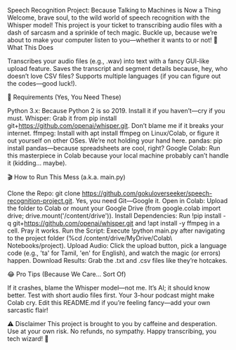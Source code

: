 Speech Recognition Project: Because Talking to Machines is Now a Thing
Welcome, brave soul, to the wild world of speech recognition with the Whisper model! This project is your ticket to transcribing audio files with a dash of sarcasm and a sprinkle of tech magic. Buckle up, because we’re about to make your computer listen to you—whether it wants to or not!
🎉 What This Does

Transcribes your audio files (e.g., .wav) into text with a fancy GUI-like upload feature.
Saves the transcript and segment details because, hey, who doesn’t love CSV files?
Supports multiple languages (if you can figure out the codes—good luck!).

🚨 Requirements (Yes, You Need These)

Python 3.x: Because Python 2 is so 2019. Install it if you haven’t—cry if you must.
Whisper: Grab it from pip install git+https://github.com/openai/whisper.git. Don’t blame me if it breaks your internet.
ffmpeg: Install with apt install ffmpeg on Linux/Colab, or figure it out yourself on other OSes. We’re not holding your hand here.
pandas: pip install pandas—because spreadsheets are cool, right?
Google Colab: Run this masterpiece in Colab because your local machine probably can’t handle it (kidding… maybe).

🎬 How to Run This Mess (a.k.a. main.py)

Clone the Repo: git clone https://github.com/gokuloverseeker/speech-recognition-project.git. Yes, you need Git—Google it.
Open in Colab: Upload the folder to Colab or mount your Google Drive (from google.colab import drive; drive.mount('/content/drive')).
Install Dependencies: Run !pip install -q git+https://github.com/openai/whisper.git and !apt install -y ffmpeg in a cell. Pray it works.
Run the Script: Execute !python main.py after navigating to the project folder (%cd /content/drive/MyDrive/Colab\ Notebooks/project).
Upload Audio: Click the upload button, pick a language code (e.g., 'ta' for Tamil, 'en' for English), and watch the magic (or errors) happen.
Download Results: Grab the .txt and .csv files like they’re hotcakes.

😂 Pro Tips (Because We Care… Sort Of)

If it crashes, blame the Whisper model—not me. It’s AI; it should know better.
Test with short audio files first. Your 3-hour podcast might make Colab cry.
Edit this README.md if you’re feeling fancy—add your own sarcastic flair!

⚠️ Disclaimer
This project is brought to you by caffeine and desperation. Use at your own risk. No refunds, no sympathy.
Happy transcribing, you tech wizard! 🎤

